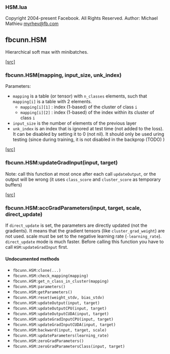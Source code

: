 

### HSM.lua ###

Copyright 2004-present Facebook. All Rights Reserved.
Author: Michael Mathieu <myrhev@fb.com>

<a name="fbcunn.HSM.dok"></a>


## fbcunn.HSM ##

Hierarchical soft max with minibatches.

<a class="entityLink" href="https://github.com/facebook/fbcunn/blob/fbf20ca05e68c2058907539c806db18c204ba074/luasrc/HSM.lua#L24">[src]</a>
<a name="fbcunn.HSM"></a>


### fbcunn.HSM(mapping, input_size, unk_index) ###


Parameters:
* `mapping` is a table (or tensor) with `n_classes` elements,
    such that `mapping[i]` is a table with 2 elements.
    * `mapping[i][1]` : index (1-based) of the cluster of class `i`
    * `mapping[i][2]` : index (1-based) of the index within its cluster of class `i`
*  `input_size` is the number of elements of the previous layer
*  `unk_index` is an index that is ignored at test time (not added to the
    loss). It can be disabled by setting it to 0 (not nil).
    It should only be used uring testing (since during training,
    it is not disabled in the backprop (TODO) )


<a class="entityLink" href="https://github.com/facebook/fbcunn/blob/fbf20ca05e68c2058907539c806db18c204ba074/luasrc/HSM.lua#L226">[src]</a>
<a name="fbcunn.HSM:updateGradInput"></a>


### fbcunn.HSM:updateGradInput(input, target) ###

Note: call this function at most once after each call `updateOutput`,
or the output will be wrong (it uses `class_score` and `cluster_score`
as temporary buffers)

<a class="entityLink" href="https://github.com/facebook/fbcunn/blob/fbf20ca05e68c2058907539c806db18c204ba074/luasrc/HSM.lua#L270">[src]</a>
<a name="fbcunn.HSM:accGradParameters"></a>


### fbcunn.HSM:accGradParameters(input, target, scale, direct_update) ###

If `direct_update` is set, the parameters are directly updated (not the
gradients). It means that the gradient tensors (like `cluster_grad_weight`)
are not used. scale must be set to the negative learning rate
(`-learning_rate`). `direct_update` mode is much faster.
Before calling this function you have to call `HSM:updateGradInput` first.


#### Undocumented methods ####

<a name="fbcunn.HSM:clone"></a>
 * `fbcunn.HSM:clone(...)`
<a name="fbcunn.HSM:check_mapping"></a>
 * `fbcunn.HSM:check_mapping(mapping)`
<a name="fbcunn.HSM:get_n_class_in_cluster"></a>
 * `fbcunn.HSM:get_n_class_in_cluster(mapping)`
<a name="fbcunn.HSM:parameters"></a>
 * `fbcunn.HSM:parameters()`
<a name="fbcunn.HSM:getParameters"></a>
 * `fbcunn.HSM:getParameters()`
<a name="fbcunn.HSM:reset"></a>
 * `fbcunn.HSM:reset(weight_stdv, bias_stdv)`
<a name="fbcunn.HSM:updateOutput"></a>
 * `fbcunn.HSM:updateOutput(input, target)`
<a name="fbcunn.HSM:updateOutputCPU"></a>
 * `fbcunn.HSM:updateOutputCPU(input, target)`
<a name="fbcunn.HSM:updateOutputCUDA"></a>
 * `fbcunn.HSM:updateOutputCUDA(input, target)`
<a name="fbcunn.HSM:updateGradInputCPU"></a>
 * `fbcunn.HSM:updateGradInputCPU(input, target)`
<a name="fbcunn.HSM:updateGradInputCUDA"></a>
 * `fbcunn.HSM:updateGradInputCUDA(input, target)`
<a name="fbcunn.HSM:backward"></a>
 * `fbcunn.HSM:backward(input, target, scale)`
<a name="fbcunn.HSM:updateParameters"></a>
 * `fbcunn.HSM:updateParameters(learning_rate)`
<a name="fbcunn.HSM:zeroGradParameters"></a>
 * `fbcunn.HSM:zeroGradParameters()`
<a name="fbcunn.HSM:zeroGradParametersClass"></a>
 * `fbcunn.HSM:zeroGradParametersClass(input, target)`
